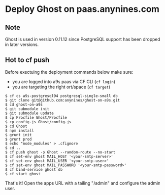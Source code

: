 # Deploy Ghost on paas.anynines.com

## Note

Ghost is used in version 0.11.12 since PostgreSQL support has been dropped in later versions.

## Hot to cf push

Before exectuing the deployment commands below make sure:
- you are logged into a9s paas via CF CLI (`cf login`)
- you are targeting the right ort/space (`cf target`)

```
$ cf cs a9s-postgresql94 postgresql-single-small db
$ git clone git@github.com:anynines/ghost-on-a9s.git
$ cd ghost-on-a9s
$ git submodule init
$ git submodule update
$ cp Procfile Ghost/Procfile
$ cp config.js Ghost/config.js
$ cd Ghost
$ npm install
$ grunt init
$ grunt prod
$ echo "node_modules" > .cfignore
$ cd ..
$ cf push ghost -p Ghost --random-route --no-start
$ cf set-env ghost MAIL_HOST '<your-smtp-server>'
$ cf set-env ghost MAIL_USER '<your-smtp-user>'
$ cf set-env ghost MAIL_PASSWORD '<your-smtp-password>'
$ cf bind-service ghost db
$ cf start ghost
```

That's it! Open the apps URL with a tailing "/admin" and configure the admin user.
